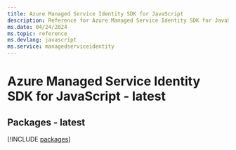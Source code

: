 ```yaml
---
title: Azure Managed Service Identity SDK for JavaScript
description: Reference for Azure Managed Service Identity SDK for JavaScript
ms.date: 04/24/2024
ms.topic: reference
ms.devlang: javascript
ms.service: managedserviceidentity
---
```

# Azure Managed Service Identity SDK for JavaScript - latest
## Packages - latest
[!INCLUDE [packages](managed-service-identity-index.md)]
